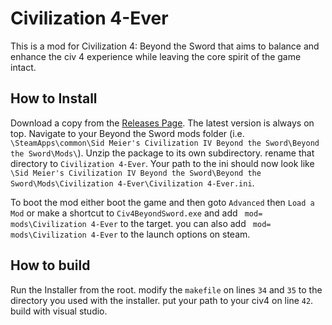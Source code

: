 # Civilization 4-Ever

This is a mod for Civilization 4: Beyond the Sword that aims to balance and enhance the civ 4 experience while leaving the core spirit of the game intact.

## How to Install

Download a copy from the [Releases Page](https://github.com/KevinUre/Civilization-4-Ever/releases). The latest version is always on top. Navigate to your Beyond the Sword mods folder (i.e. `\SteamApps\common\Sid Meier's Civilization IV Beyond the Sword\Beyond the Sword\Mods\`). Unzip the package to its own subdirectory. rename that directory to `Civilization 4-Ever`. Your path to the ini should now look like `\Sid Meier's Civilization IV Beyond the Sword\Beyond the Sword\Mods\Civilization 4-Ever\Civilization 4-Ever.ini`.

To boot the mod either boot the game and then goto `Advanced` then `Load a Mod` or make a shortcut to `Civ4BeyondSword.exe` and add ` mod= mods\Civilization 4-Ever` to the target. you can also add ` mod= mods\Civilization 4-Ever` to the launch options on steam.

## How to build

Run the Installer from the root. modify the `makefile` on lines `34` and `35` to the directory you used with the installer. put your path to your civ4 on line `42`. build with visual studio.